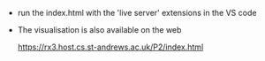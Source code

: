 - run the index.html with the 'live server' extensions in the VS code

- The visualisation is also available on the web  

  https://rx3.host.cs.st-andrews.ac.uk/P2/index.html

